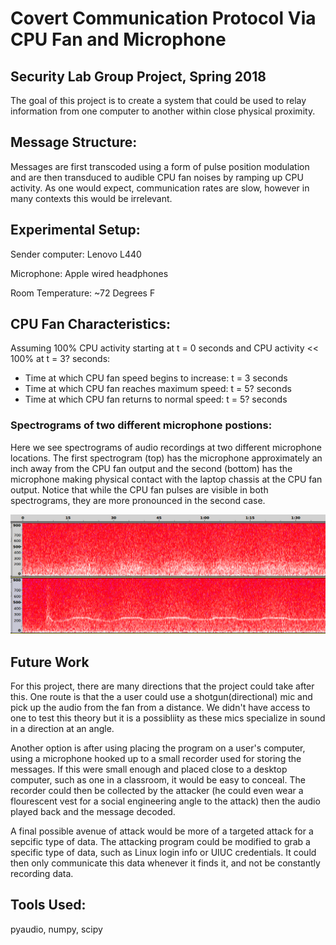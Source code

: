 # Covert Communication Protocol Via CPU Fan and Microphone
## Security Lab Group Project, Spring 2018 

The goal of this project is to create a system that could be used to relay information from one computer to another within close physical proximity.

## Message Structure:

Messages are first transcoded using a form of pulse position modulation and are then transduced to audible CPU fan noises by ramping up CPU activity. As one would expect, communication rates are slow, however in many contexts this would be irrelevant.

## Experimental Setup:

Sender computer: Lenovo L440

Microphone: Apple wired headphones

Room Temperature: ~72 Degrees F

## CPU Fan Characteristics:

Assuming 100% CPU activity starting at t = 0 seconds and CPU activity << 100% at t = 3? seconds:
  * Time at which CPU fan speed begins to increase: t = 3 seconds
  * Time at which CPU fan reaches maximum speed: t = 5? seconds
  * Time at which CPU fan returns to normal speed: t = 5? seconds
  
### Spectrograms of two different microphone postions:

Here we see spectrograms of audio recordings at two different microphone locations. The first spectrogram (top) has the microphone approximately an inch away from the CPU fan output and the second (bottom) has the microphone making physical contact with the laptop chassis at the CPU fan output. Notice that while the CPU fan pulses are visible in both spectrograms, they are more pronounced in the second case.

![](https://github.com/doug145/ECE-419---Final-Project/blob/master/readme_images/spectrogram.png?raw=true)


## Future Work
For this project, there are many directions that the project could take after this. One route is that the a user could use a shotgun(directional) mic and pick up the audio from the fan from a distance. We didn't have access to one to test this theory but it is a possibliity as these mics specialize in sound in a direction at an angle. 

Another option is after using placing the program on a user's computer, using a microphone hooked up to a small recorder used for storing the messages. If this were small enough and placed close to a desktop computer, such as one in a classroom, it would be easy to conceal. The recorder could then be collected by the attacker (he could even wear a flourescent vest for a social engineering angle to the attack) then the audio played back and the message decoded.

A final possible avenue of attack would be more of a targeted attack for a sepcific type of data. The attacking program could be modified to grab a specific type of data, such as Linux login info or UIUC credentials. It could then only communicate this data whenever it finds it, and not be constantly recording data.
  
## Tools Used:

pyaudio, numpy, scipy

